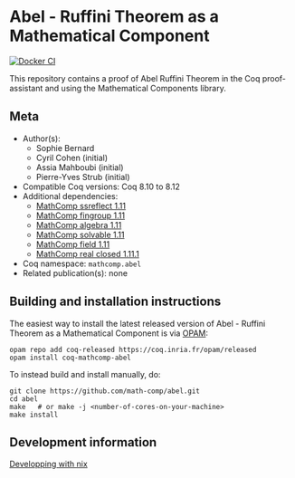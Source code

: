 <!---
This file was generated from `meta.yml`, please do not edit manually.
Follow the instructions on https://github.com/coq-community/templates to regenerate.
--->
# Abel - Ruffini Theorem as a Mathematical Component

[![Docker CI][docker-action-shield]][docker-action-link]

[docker-action-shield]: https://github.com/math-comp/abel/workflows/Docker%20CI/badge.svg?branch=master
[docker-action-link]: https://github.com/math-comp/abel/actions?query=workflow:"Docker%20CI"




This repository contains a proof of Abel Ruffini Theorem in the
Coq proof-assistant and using the Mathematical Components library.

## Meta

- Author(s):
  - Sophie Bernard
  - Cyril Cohen (initial)
  - Assia Mahboubi (initial)
  - Pierre-Yves Strub (initial)
- Compatible Coq versions: Coq 8.10 to 8.12
- Additional dependencies:
  - [MathComp ssreflect 1.11](https://math-comp.github.io)
  - [MathComp fingroup 1.11](https://math-comp.github.io)
  - [MathComp algebra 1.11](https://math-comp.github.io)
  - [MathComp solvable 1.11](https://math-comp.github.io)
  - [MathComp field 1.11](https://math-comp.github.io)
  - [MathComp real closed 1.11.1](https://github.com/math-comp/real-closed)
- Coq namespace: `mathcomp.abel`
- Related publication(s): none

## Building and installation instructions

The easiest way to install the latest released version of Abel - Ruffini Theorem as a Mathematical Component
is via [OPAM](https://opam.ocaml.org/doc/Install.html):

```shell
opam repo add coq-released https://coq.inria.fr/opam/released
opam install coq-mathcomp-abel
```

To instead build and install manually, do:

``` shell
git clone https://github.com/math-comp/abel.git
cd abel
make   # or make -j <number-of-cores-on-your-machine> 
make install
```


## Development information

[Developping with nix](NIX.md)
